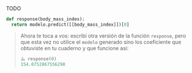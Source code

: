 TODO

```python
def response(body_mass_index):
  return modelo.predict([[body_mass_index]])[0]
```

> Ahora te toca a vos: escribí otra versión de la función `response`, pero que esta vez no utilice el `modelo` generado sino los coeficiente que obtuviste en tu cuaderno y que funcione así: 
> 
> ```python
> ム response(0)
> 154.0752867556298
> ```

